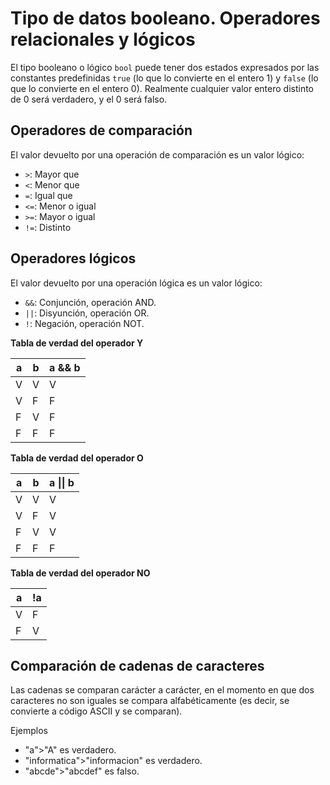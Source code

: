 # Tipo de datos booleano. Operadores relacionales y lógicos

El tipo booleano o lógico `bool` puede tener dos estados expresados por las constantes predefinidas `true` (lo que lo convierte en el entero 1) y `false` (lo que lo convierte en el entero 0). Realmente cualquier valor entero distinto de 0 será verdadero, y el 0 será falso.

## Operadores de comparación

El valor devuelto por una operación de comparación es un valor lógico:

* `>`: Mayor que
* `<`: Menor que
* `=`: Igual que
* `<=`: Menor o igual
* `>=`: Mayor o igual
* `!=`: Distinto

## Operadores lógicos

El valor devuelto por una operación lógica es un valor lógico:

* `&&`: Conjunción, operación AND.
* `||`: Disyunción, operación OR.
* `!`: Negación, operación NOT.

**Tabla de verdad del operador Y**

| a  | b  | a && b  |
|---|---|--------------|
| V  | V  | V  |
| V  | F  | F  |
| F  | V  | F  |
| F  | F  | F  |

**Tabla de verdad del operador O**

| a  | b  | a \\|\\|  b    |
|---|---|--------------|
| V  | V  | V  |
| V  | F  | V  |
| F  | V  | V  |
| F  | F  | F  |

**Tabla de verdad del operador NO**

| a  | !a  |
|---|---|
| V  | F  |
| F  | V  |

## Comparación de cadenas de caracteres

Las cadenas se comparan carácter a carácter, en el momento en que dos caracteres no son iguales se compara alfabéticamente (es decir, se convierte a código ASCII y se comparan).

Ejemplos
    
* "a">"A" es verdadero.
* "informatica">"informacion" es verdadero.
* "abcde">"abcdef" es falso.